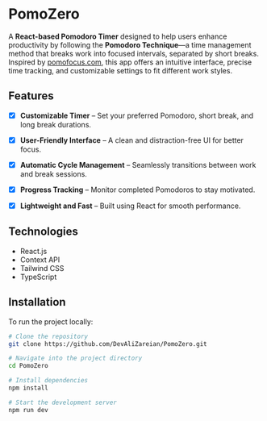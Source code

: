 # PomoZero

A **React-based Pomodoro Timer** designed to help users enhance productivity by following the **Pomodoro Technique**—a time management method that breaks work into focused intervals, separated by short breaks. Inspired by [pomofocus.com](https://pomofocus.com/), this app offers an intuitive interface, precise time tracking, and customizable settings to fit different work styles.


## Features

- [x] **Customizable Timer** – Set your preferred Pomodoro, short break, and long break durations.
- [x] **User-Friendly Interface** – A clean and distraction-free UI for better focus.
- [x] **Automatic Cycle Management** – Seamlessly transitions between work and break sessions.
- [x] **Progress Tracking** – Monitor completed Pomodoros to stay motivated.
- [x] **Lightweight and Fast** – Built using React for smooth performance.


## Technologies

- React.js
- Context API
- Tailwind CSS
- TypeScript


## Installation

To run the project locally:

```bash
# Clone the repository
git clone https://github.com/DevAliZareian/PomoZero.git

# Navigate into the project directory
cd PomoZero

# Install dependencies
npm install

# Start the development server
npm run dev
